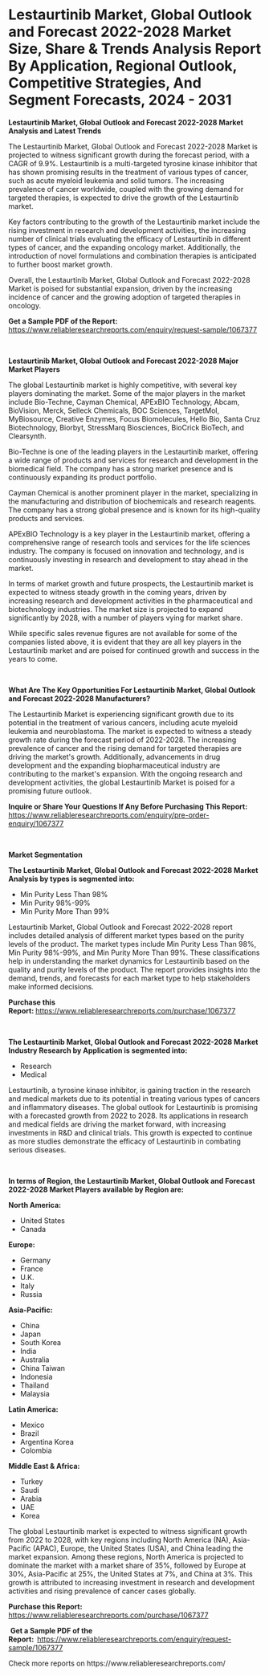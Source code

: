 <p><h1>Lestaurtinib Market, Global Outlook and Forecast 2022-2028 Market Size, Share & Trends Analysis Report By Application, Regional Outlook, Competitive Strategies, And Segment Forecasts, 2024 - 2031</h1></p><p><strong>Lestaurtinib Market, Global Outlook and Forecast 2022-2028 Market Analysis and Latest Trends</strong></p>
<p><p>The Lestaurtinib Market, Global Outlook and Forecast 2022-2028 Market is projected to witness significant growth during the forecast period, with a CAGR of 9.9%. Lestaurtinib is a multi-targeted tyrosine kinase inhibitor that has shown promising results in the treatment of various types of cancer, such as acute myeloid leukemia and solid tumors. The increasing prevalence of cancer worldwide, coupled with the growing demand for targeted therapies, is expected to drive the growth of the Lestaurtinib market.</p><p>Key factors contributing to the growth of the Lestaurtinib market include the rising investment in research and development activities, the increasing number of clinical trials evaluating the efficacy of Lestaurtinib in different types of cancer, and the expanding oncology market. Additionally, the introduction of novel formulations and combination therapies is anticipated to further boost market growth.</p><p>Overall, the Lestaurtinib Market, Global Outlook and Forecast 2022-2028 Market is poised for substantial expansion, driven by the increasing incidence of cancer and the growing adoption of targeted therapies in oncology.</p></p>
<p><strong>Get a Sample PDF of the Report:&nbsp;</strong> <a href="https://www.reliableresearchreports.com/enquiry/request-sample/1067377">https://www.reliableresearchreports.com/enquiry/request-sample/1067377</a></p>
<p>&nbsp;</p>
<p><strong>Lestaurtinib Market, Global Outlook and Forecast 2022-2028 Major Market Players</strong></p>
<p><p>The global Lestaurtinib market is highly competitive, with several key players dominating the market. Some of the major players in the market include Bio-Techne, Cayman Chemical, APExBIO Technology, Abcam, BioVision, Merck, Selleck Chemicals, BOC Sciences, TargetMol, MyBiosource, Creative Enzymes, Focus Biomolecules, Hello Bio, Santa Cruz Biotechnology, Biorbyt, StressMarq Biosciences, BioCrick BioTech, and Clearsynth.</p><p>Bio-Techne is one of the leading players in the Lestaurtinib market, offering a wide range of products and services for research and development in the biomedical field. The company has a strong market presence and is continuously expanding its product portfolio. </p><p>Cayman Chemical is another prominent player in the market, specializing in the manufacturing and distribution of biochemicals and research reagents. The company has a strong global presence and is known for its high-quality products and services.</p><p>APExBIO Technology is a key player in the Lestaurtinib market, offering a comprehensive range of research tools and services for the life sciences industry. The company is focused on innovation and technology, and is continuously investing in research and development to stay ahead in the market.</p><p>In terms of market growth and future prospects, the Lestaurtinib market is expected to witness steady growth in the coming years, driven by increasing research and development activities in the pharmaceutical and biotechnology industries. The market size is projected to expand significantly by 2028, with a number of players vying for market share.</p><p>While specific sales revenue figures are not available for some of the companies listed above, it is evident that they are all key players in the Lestaurtinib market and are poised for continued growth and success in the years to come.</p></p>
<p>&nbsp;</p>
<p><strong>What Are The Key Opportunities For Lestaurtinib Market, Global Outlook and Forecast 2022-2028 Manufacturers?</strong></p>
<p><p>The Lestaurtinib Market is experiencing significant growth due to its potential in the treatment of various cancers, including acute myeloid leukemia and neuroblastoma. The market is expected to witness a steady growth rate during the forecast period of 2022-2028. The increasing prevalence of cancer and the rising demand for targeted therapies are driving the market's growth. Additionally, advancements in drug development and the expanding biopharmaceutical industry are contributing to the market's expansion. With the ongoing research and development activities, the global Lestaurtinib Market is poised for a promising future outlook.</p></p>
<p><strong>Inquire or Share Your Questions If Any Before Purchasing This Report:</strong> <a href="https://www.reliableresearchreports.com/enquiry/pre-order-enquiry/1067377">https://www.reliableresearchreports.com/enquiry/pre-order-enquiry/1067377</a></p>
<p>&nbsp;</p>
<p><strong>Market Segmentation</strong></p>
<p><strong>The Lestaurtinib Market, Global Outlook and Forecast 2022-2028 Market Analysis by types is segmented into:</strong></p>
<p><ul><li>Min Purity Less Than 98%</li><li>Min Purity 98%-99%</li><li>Min Purity More Than 99%</li></ul></p>
<p><p>Lestaurtinib Market, Global Outlook and Forecast 2022-2028 report includes detailed analysis of different market types based on the purity levels of the product. The market types include Min Purity Less Than 98%, Min Purity 98%-99%, and Min Purity More Than 99%. These classifications help in understanding the market dynamics for Lestaurtinib based on the quality and purity levels of the product. The report provides insights into the demand, trends, and forecasts for each market type to help stakeholders make informed decisions.</p></p>
<p><strong>Purchase this Report:&nbsp;</strong><a href="https://www.reliableresearchreports.com/purchase/1067377">https://www.reliableresearchreports.com/purchase/1067377</a></p>
<p>&nbsp;</p>
<p><strong>The Lestaurtinib Market, Global Outlook and Forecast 2022-2028 Market Industry Research by Application is segmented into:</strong></p>
<p><ul><li>Research</li><li>Medical</li></ul></p>
<p><p>Lestaurtinib, a tyrosine kinase inhibitor, is gaining traction in the research and medical markets due to its potential in treating various types of cancers and inflammatory diseases. The global outlook for Lestaurtinib is promising with a forecasted growth from 2022 to 2028. Its applications in research and medical fields are driving the market forward, with increasing investments in R&D and clinical trials. This growth is expected to continue as more studies demonstrate the efficacy of Lestaurtinib in combating serious diseases.</p></p>
<p>&nbsp;</p>
<p><strong>In terms of Region, the Lestaurtinib Market, Global Outlook and Forecast 2022-2028 Market Players available by Region are:</strong></p>
<p>
    <p> <strong> North America: </strong>
        <ul>
            <li>United States</li>
            <li>Canada</li>
        </ul>
        </p> 
    <p> <strong> Europe: </strong>
        <ul>
            <li>Germany</li>
            <li>France</li>
            <li>U.K.</li>
            <li>Italy</li>
            <li>Russia</li>
        </ul>
        </p> 
    <p> <strong> Asia-Pacific: </strong>
        <ul>
            <li>China</li>
            <li>Japan</li>
            <li>South Korea</li>
            <li>India</li>
            <li>Australia</li>
            <li>China Taiwan</li>
            <li>Indonesia</li>
            <li>Thailand</li>
            <li>Malaysia</li>
        </ul>
        </p> 
    <p> <strong> Latin America: </strong>
        <ul>
            <li>Mexico</li>
            <li>Brazil</li>
            <li>Argentina Korea</li>
            <li>Colombia</li>
        </ul>
        </p> 
    <p> <strong> Middle East & Africa: </strong>
        <ul>
            <li>Turkey</li>
            <li>Saudi</li>
            <li>Arabia</li>
            <li>UAE</li>
            <li>Korea</li>
        </ul>
    </p>
    </p>
<p><p>The global Lestaurtinib market is expected to witness significant growth from 2022 to 2028, with key regions including North America (NA), Asia-Pacific (APAC), Europe, the United States (USA), and China leading the market expansion. Among these regions, North America is projected to dominate the market with a market share of 35%, followed by Europe at 30%, Asia-Pacific at 25%, the United States at 7%, and China at 3%. This growth is attributed to increasing investment in research and development activities and rising prevalence of cancer cases globally.</p></p>
<p><strong>Purchase this Report: </strong><a href="https://www.reliableresearchreports.com/purchase/1067377">https://www.reliableresearchreports.com/purchase/1067377</a></p>
<p>&nbsp;<strong>Get a Sample PDF of the Report:&nbsp;&nbsp;</strong><a href="https://www.reliableresearchreports.com/enquiry/request-sample/1067377">https://www.reliableresearchreports.com/enquiry/request-sample/1067377</a></p>
<p><strong></strong></p>
<p>Check more reports on https://www.reliableresearchreports.com/</p>